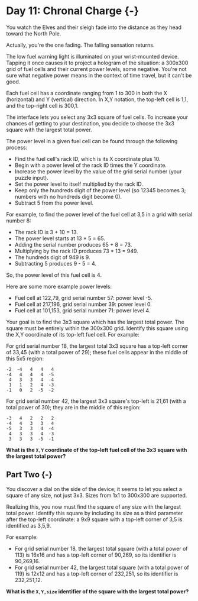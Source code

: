 # Day 11: Chronal Charge {-}

You watch the Elves and their sleigh fade into the distance as they head toward
the North Pole.

Actually, you're the one fading. The falling sensation returns.

The low fuel warning light is illuminated on your wrist-mounted device. Tapping
it once causes it to project a hologram of the situation: a 300x300 grid of fuel
cells and their current power levels, some negative. You're not sure what
negative power means in the context of time travel, but it can't be good.

Each fuel cell has a coordinate ranging from 1 to 300 in both the X (horizontal)
and Y (vertical) direction. In X,Y notation, the top-left cell is 1,1, and the
top-right cell is 300,1.

The interface lets you select any 3x3 square of fuel cells. To increase your
chances of getting to your destination, you decide to choose the 3x3 square with
the largest total power.

The power level in a given fuel cell can be found through the following process:

- Find the fuel cell's rack ID, which is its X coordinate plus 10.
- Begin with a power level of the rack ID times the Y coordinate.
- Increase the power level by the value of the grid serial number (your puzzle
  input).
- Set the power level to itself multiplied by the rack ID.
- Keep only the hundreds digit of the power level (so 12345 becomes 3; numbers
  with no hundreds digit become 0).
- Subtract 5 from the power level.

For example, to find the power level of the fuel cell at 3,5 in a grid with
serial number 8:

- The rack ID is 3 + 10 = 13.
- The power level starts at 13 * 5 = 65.
- Adding the serial number produces 65 + 8 = 73.
- Multiplying by the rack ID produces 73 * 13 = 949.
- The hundreds digit of 949 is 9.
- Subtracting 5 produces 9 - 5 = 4.

So, the power level of this fuel cell is 4.

Here are some more example power levels:

- Fuel cell at  122,79, grid serial number 57: power level -5.
- Fuel cell at 217,196, grid serial number 39: power level  0.
- Fuel cell at 101,153, grid serial number 71: power level  4.

Your goal is to find the 3x3 square which has the largest total power. The
square must be entirely within the 300x300 grid. Identify this square using the
X,Y coordinate of its top-left fuel cell. For example:

For grid serial number 18, the largest total 3x3 square has a top-left corner of
33,45 (with a total power of 29); these fuel cells appear in the middle of this
5x5 region:

    -2  -4   4   4   4
    -4   4   4   4  -5
     4   3   3   4  -4
     1   1   2   4  -3
    -1   0   2  -5  -2

For grid serial number 42, the largest 3x3 square's top-left is 21,61 (with a
total power of 30); they are in the middle of this region:

    -3   4   2   2   2
    -4   4   3   3   4
    -5   3   3   4  -4
     4   3   3   4  -3
     3   3   3  -5  -1

**What is the `X,Y` coordinate of the top-left fuel cell of the 3x3 square with the
largest total power?**

## Part Two {-}

You discover a dial on the side of the device; it seems to let you select a
square of any size, not just 3x3. Sizes from 1x1 to 300x300 are supported.

Realizing this, you now must find the square of any size with the largest total
power. Identify this square by including its size as a third parameter after the
top-left coordinate: a 9x9 square with a top-left corner of 3,5 is identified as
3,5,9.

For example:

- For grid serial number 18, the largest total square (with a total power of
  113) is 16x16 and has a top-left corner of 90,269, so its identifier is
  90,269,16.
- For grid serial number 42, the largest total square (with a total power of
  119) is 12x12 and has a top-left corner of 232,251, so its identifier is
  232,251,12.

**What is the `X,Y,size` identifier of the square with the largest total power?**

